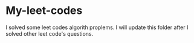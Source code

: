 # My-leet-codes


I solved some leet codes algorith proplems. I will update this folder after I solved other leet code's questions.
